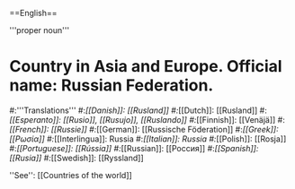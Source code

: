 ==English==

'''proper noun'''

# Country in Asia and Europe. Official name: Russian Federation.
#:'''Translations'''
#:*[[Danish]]: [[Rusland]]
#:*[[Dutch]]: [[Rusland]]
#:*[[Esperanto]]: [[Rusio]], [[Rusujo]], [[Ruslando]]
#:*[[Finnish]]: [[Venäjä]]
#:*[[French]]: [[Russie]]
#:*[[German]]: [[Russische Föderation]]
#:*[[Greek]]: [[Ρωσία]]
#:*[[Interlingua]]: Russia
#:*[[Italian]]: Russia
#:*[[Polish]]: [[Rosja]]
#:*[[Portuguese]]: [[Rússia]]
#:*[[Russian]]: [[Россия]]
#:*[[Spanish]]: [[Rusia]]
#:*[[Swedish]]: [[Ryssland]]

''See'': [[Countries of the world]]